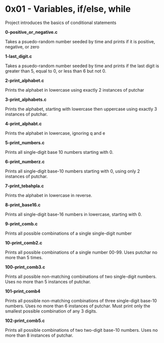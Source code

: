 # 0x01 - Variables, if/else, while
Project introduces the basics of conditional statements

**0-positive_or_negative.c**

Takes a psuedo-random number seeded by time and prints if it is positive, negative, or zero

**1-last_digit.c**

Takes a psuedo-random number seeded by time and prints if the last digit is greater than 5, equal to 0, or less than 6 but not 0.

**2-print_alphabet.c**

Prints the alphabet in lowercase using exactly 2 instances of putchar

**3-print_alphabets.c**

Prints the alphabet, starting with lowercase then uppercase using exactly 3 instances of putchar.

**4-print_alphabt.c**

Prints the alphabet in lowercase, ignoring q and e

**5-print_numbers.c**

Prints all single-digit base 10 numbers starting with 0.

**6-print_numberz.c**

Prints all single-digit base-10 numbers starting with 0, using only 2 instances of putchar.

**7-print_tebahpla.c**

Prints the alphabet in lowercase in reverse.

**8-print_base16.c**

Prints all single-digit base-16 numbers in lowercase, starting with 0.

**9-print_comb.c**

Prints all possible combinations of a single single-digit number

**10-print_comb2.c**

Prints all possible combinations of a single number 00-99.
Uses putchar no more than 5 times.

**100-print_comb3.c**

Prints all possible non-matching combinations of two single-digit numbers.
Uses no more than 5 instances of putchar.

**101-print_comb4**

Prints all possible non-matching combinations of three single-digit base-10 numbers.
Uses no more than 6 instances of putchar.
Must print only the smallest possible combination of any 3 digits.

**102-print_comb5.c**

Prints all possible combinations of two two-digit base-10 numbers.
Uses no more than 8 instances of putchar.